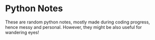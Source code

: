 # Python Notes 
    
These are random python notes, mostly made during coding progress, hence messy and personal. However, they might be also useful for wandering eyes! 



